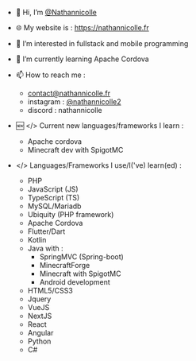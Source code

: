 - 👋 Hi, I’m <a href="https://github.com/Nathannicolle/">@Nathannicolle</a>
- 🌐 My website is : https://nathannicolle.fr
- 👀 I’m interested in fullstack and mobile programming
- 🌱 I’m currently learning Apache Cordova
- 📫 How to reach me :
  * contact@nathannicolle.fr
  * instagram : <a href="https://instagram.com/nathannicolle2">@nathannicolle2</a>
  * discord : nathannicolle

- 🆕 </> Current new languages/frameworks I learn :
  * Apache cordova
  * Minecraft dev with SpigotMC

- </> Languages/Frameworks I use/I('ve) learn(ed) :
  * PHP
  * JavaScript (JS)
  * TypeScript (TS)
  * MySQL/Mariadb
  * Ubiquity (PHP framework)
  * Apache Cordova
  * Flutter/Dart
  * Kotlin
  * Java with :
    * SpringMVC (Spring-boot)
    * MinecraftForge
    * Minecraft with SpigotMC
    * Android development
  * HTML5/CSS3
  * Jquery
  * VueJS
  * NextJS
  * React
  * Angular
  * Python
  * C#
  
<!---
Nathannicolle/Nathannicolle is a ✨ special ✨ repository because its `README.md` (this file) appears on your GitHub profile.
You can click the Preview link to take a look at your changes.
--->
